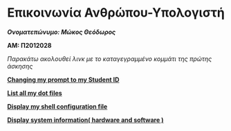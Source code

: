  # Επικοινωνία Ανθρώπου-Υπολογιστή 
 
*****Ονοματεπώνυμο: Μώκος Θεόδωρος*****

******ΑΜ: Π2012028******

*Παρακάτω ακολουθεί λινκ με το καταγεγραμμένο κομμάτι της πρώτης άσκησης*

**[Changing my prompt to my Student ID](https://asciinema.org/a/qZbYxerfsm1u2PiY1O3atpKF0)**

**[List all my dot files](https://asciinema.org/a/LtqxqdbjpCK5AiDaijyyIQtTx)**

**[Display my shell configuration file](https://asciinema.org/a/GbyYq1mejChDUTIQiq7uiEIvw)**

**[Display system information( hardware and software )](https://asciinema.org/a/jXzZNtn6jlLAJZWTKQrt8TYLg)**
